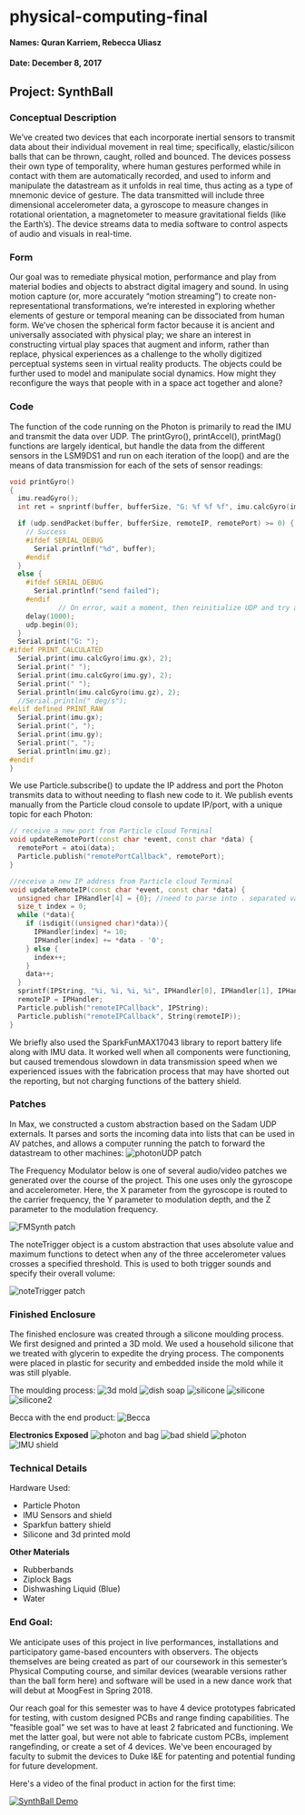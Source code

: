 # physical-computing-final
#### Names: Quran Karriem, Rebecca Uliasz
#### Date: December 8, 2017
## Project: SynthBall
### Conceptual Description
We’ve created two devices that each incorporate inertial sensors to transmit data about their individual movement in real time; specifically, elastic/silicon balls that can be thrown, caught, rolled and bounced. The devices possess their own type of temporality, where human gestures performed while in contact with them are automatically recorded, and used to inform and manipulate the datastream as it unfolds in real time, thus acting as a type of mnemonic device of gesture. The data transmitted will include three dimensional accelerometer data, a gyroscope to measure changes in rotational orientation, a magnetometer to measure gravitational fields (like the Earth’s). The device streams data to media software to control aspects of audio and visuals in real-time. 

### Form
Our goal was to remediate physical motion, performance and play from material bodies and objects to abstract digital imagery and sound. In using motion capture (or, more accurately “motion streaming”) to create non-representational transformations, we’re interested in exploring whether elements of gesture or temporal meaning can be dissociated from human form. We’ve chosen the spherical form factor because it is ancient and universally associated with physical play; we share an interest in constructing virtual play spaces that augment and inform, rather than replace, physical experiences as a challenge to the wholly digitized perceptual systems seen in virtual reality products. The objects could be further used to model and manipulate social dynamics. How might they reconfigure the ways that people with in a space act together and alone?

### Code
The function of the code running on the Photon is primarily to read the IMU and transmit the data over UDP. The printGyro(), printAccel(), printMag() functions are largely identical, but handle the data from the different sensors in the LSM9DS1 and run on each iteration of the loop() and are the means of data transmission for each of the sets of sensor readings:

```c++ 
void printGyro()
{
  imu.readGyro();
  int ret = snprintf(buffer, bufferSize, "G: %f %f %f", imu.calcGyro(imu.gx), imu.calcGyro(imu.gy), imu.calcGyro(imu.gz));

  if (udp.sendPacket(buffer, bufferSize, remoteIP, remotePort) >= 0) {
    // Success
    #ifdef SERIAL_DEBUG
      Serial.printlnf("%d", buffer);
    #endif
  }
  else {
    #ifdef SERIAL_DEBUG
      Serial.printlnf("send failed");
    #endif
            // On error, wait a moment, then reinitialize UDP and try again.
    delay(1000);
    udp.begin(0);
  }
  Serial.print("G: ");
#ifdef PRINT_CALCULATED
  Serial.print(imu.calcGyro(imu.gx), 2);
  Serial.print(" ");
  Serial.print(imu.calcGyro(imu.gy), 2);
  Serial.print(" ");
  Serial.println(imu.calcGyro(imu.gz), 2);
  //Serial.println(" deg/s");
#elif defined PRINT_RAW
  Serial.print(imu.gx);
  Serial.print(", ");
  Serial.print(imu.gy);
  Serial.print(", ");
  Serial.println(imu.gz);
#endif
}
```

We use Particle.subscribe() to update the IP address and port the Photon transmits data to without needing to flash new code to it. We publish events manually from the Particle cloud console to update IP/port, with a unique topic for each Photon:

```c++
// receive a new port from Particle cloud Terminal
void updateRemotePort(const char *event, const char *data) {
  remotePort = atoi(data);
  Particle.publish("remotePortCallback", remotePort);
}

//receive a new IP address from Particle cloud Terminal
void updateRemoteIP(const char *event, const char *data) {
  unsigned char IPHandler[4] = {0}; //need to parse into . separated values
  size_t index = 0;
  while (*data){
    if (isdigit((unsigned char)*data)){
      IPHandler[index] *= 10;
      IPHandler[index] += *data - '0';
    } else {
      index++;
    }
    data++;
  }
  sprintf(IPString, "%i, %i, %i, %i", IPHandler[0], IPHandler[1], IPHandler[2], IPHandler[3]);
  remoteIP = IPHandler;
  Particle.publish("remoteIPCallback", IPString);
  Particle.publish("remoteIPCallback", String(remoteIP));
}
```
We briefly also used the SparkFunMAX17043 library to report battery life along with IMU data. It worked well when all components were functioning, but caused tremendous slowdown in data transmission speed when we experienced issues with the fabrication process that may have shorted out the reporting, but not charging functions of the battery shield.
 

### Patches
In Max, we constructed a custom abstraction based on the Sadam UDP externals. It parses and sorts the incoming data into lists that can be used in AV patches, and allows a computer running the patch to forward the datastream to other machines: 
![photonUDP patch](https://github.com/qmkarriem/physical-computing-final/blob/master/images/photonUDP2.png)

The Frequency Modulator below is one of several audio/video patches we generated over the course of the project. This one uses only the gyroscope and accelerometer. Here, the X parameter from the gyroscope is routed to the carrier frequency, the Y parameter to modulation depth, and the Z parameter to the modulation frequency.

![FMSynth patch](https://github.com/qmkarriem/physical-computing-final/blob/master/images/FMSynth.png)

The noteTrigger object is a custom abstraction that uses absolute value and maximum functions to detect when any of the three accelerometer values crosses a specified threshold. This is used to both trigger sounds and specify their overall volume: 

![noteTrigger patch](https://github.com/qmkarriem/physical-computing-final/blob/master/images/noteTrigger.png)

### Finished Enclosure
The finished enclosure was created through a silicone moulding process. We first designed and printed a 3D mold. We used a household silicone that we treated with glycerin to expedite the drying process. The components were placed in plastic for security and embedded inside the mold while it was still plyable. 

The moulding process:
![3d mold](https://github.com/qmkarriem/physical-computing-final/blob/master/images/IMG_5508.JPG)
![dish soap](https://github.com/qmkarriem/physical-computing-final/blob/master/images/IMG_5510.JPG)
![silicone](https://github.com/qmkarriem/physical-computing-final/blob/master/images/IMG_5511.JPG)
![silicone](https://github.com/qmkarriem/physical-computing-final/blob/master/images/IMG_3799.JPG) 
![silicone2](https://github.com/qmkarriem/physical-computing-final/blob/master/images/IMG_3801.JPG)

Becca with the end product:
![Becca](https://github.com/qmkarriem/physical-computing-final/blob/master/images/IMG_3819.JPG)

**Electronics Exposed**
![photon and bag](https://github.com/qmkarriem/physical-computing-final/blob/master/images/IMG_5504.JPG)
![bad shield](https://github.com/qmkarriem/physical-computing-final/blob/master/images/IMG_5505.JPG)
![photon](https://github.com/qmkarriem/physical-computing-final/blob/master/images/IMG_5506.JPG)
![IMU shield](https://github.com/qmkarriem/physical-computing-final/blob/master/images/IMG_5507.JPG)

### Technical Details
Hardware Used:
* Particle Photon 
* IMU Sensors and shield 
* Sparkfun battery shield
* Silicone and 3d printed mold

**Other Materials**
* Rubberbands
* Ziplock Bags
* Dishwashing Liquid (Blue)
* Water

### End Goal:
We anticipate uses of this project in live performances, installations and participatory game-based encounters with observers. The objects themselves are being created as part of our coursework in this semester’s Physical Computing course, and similar devices (wearable versions rather than the ball form here) and software will be used in a new dance work that will debut at MoogFest in Spring 2018. 

Our reach goal for this semester was to have 4 device prototypes fabricated for testing, with custom designed PCBs and range finding capabilities. The "feasible goal" we set was to have at least 2 fabricated and functioning. We met the latter goal, but were not able to fabricate custom PCBs, implement rangefinding, or create a set of 4 devices. We've been encouraged by faculty to submit the devices to Duke I&E for patenting and potential funding for future development.

Here's a video of the final product in action for the first time:

[![SynthBall Demo](https://img.youtube.com/vi/HD3QOsg4nNU/0.jpg)](https://youtu.be/HD3QOsg4nNU)
